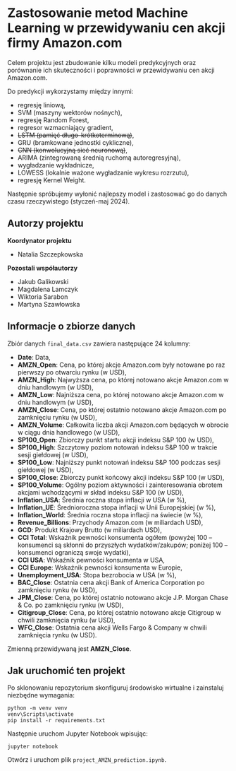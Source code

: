# Zastosowanie metod Machine Learning w przewidywaniu cen akcji firmy Amazon.com

Celem projektu jest zbudowanie kilku modeli predykcyjnych oraz porównanie ich skuteczności i poprawności w przewidywaniu cen akcji Amazon.com.

Do predykcji wykorzystamy między innymi:
- regresję liniową,
- SVM (maszyny wektorów nośnych),
- regresję Random Forest,
- regresor wzmacniający gradient,
- ~~LSTM (pamięć długo-krótkoterminową)~~,
- GRU (bramkowane jednostki cykliczne),
- ~~CNN (konwolucyjną sieć neuronową)~~,
- ARIMA (zintegrowaną średnią ruchomą autoregresyjną),
- wygładzanie wykładnicze,
- LOWESS (lokalnie ważone wygładzanie wykresu rozrzutu),
- regresję Kernel Weight.

Następnie spróbujemy wyłonić najlepszy model i zastosować go do danych czasu rzeczywistego (styczeń-maj 2024).

## Autorzy projektu

**Koordynator projektu**
- Natalia Szczepkowska

**Pozostali współautorzy**
- Jakub Galikowski
- Magdalena Lamczyk
- Wiktoria Sarabon
- Martyna Szawłowska

## Informacje o zbiorze danych

Zbiór danych `final_data.csv` zawiera następujące 24 kolumny:
- **Date**: Data,
- **AMZN_Open**: Cena, po której akcje Amazon.com były notowane po raz pierwszy po otwarciu rynku (w USD),
- **AMZN_High**: Najwyższa cena, po której notowano akcje Amazon.com w dniu handlowym (w USD),
- **AMZN_Low**: Najniższa cena, po której notowano akcje Amazon.com w dniu handlowym (w USD),
- **AMZN_Close**: Cena, po której ostatnio notowano akcje Amazon.com po zamknięciu rynku (w USD),
- **AMZN_Volume**: Całkowita liczba akcji Amazon.com będących w obrocie w ciągu dnia handlowego (w USD),
- **SP100_Open**: Zbiorczy punkt startu akcji indeksu S&P 100 (w USD),
- **SP100_High**: Szczytowy poziom notowań indeksu S&P 100 w trakcie sesji giełdowej (w USD),
- **SP100_Low**: Najniższy punkt notowań indeksu S&P 100 podczas sesji giełdowej (w USD),
- **SP100_Close**: Zbiorczy punkt końcowy akcji indeksu S&P 100 (w USD),
- **SP100_Volume**: Ogólny poziom aktywności i zainteresowania obrotem akcjami wchodzącymi w skład indeksu S&P 100 (w USD),
- **Inflation_USA**: Średnia roczna stopa inflacji w USA (w %),
- **Inflation_UE**: Średnioroczna stopa inflacji w Unii Europejskiej (w %),
- **Inflation_World**: Średnia roczna stopa inflacji na świecie (w %),
- **Revenue_Billions**: Przychody Amazon.com (w miliardach USD),
- **GCD**: Produkt Krajowy Brutto (w miliardach USD),
- **CCI Total**: Wskaźnik pewności konsumenta ogółem (powyżej 100 – konsumenci są skłonni do przyszłych wydatków/zakupów; poniżej 100 – konsumenci ograniczą swoje wydatki),
- **CCI USA**: Wskaźnik pewności konsumenta w USA,
- **CCI Europe**: Wskaźnik pewności konsumenta w Europie,
- **Unemployment_USA**: Stopa bezrobocia w USA (w %),
- **BAC_Close**: Ostatnia cena akcji Bank of America Corporation po zamknięciu rynku (w USD),
- **JPM_Close**: Cena, po której ostatnio notowano akcje J.P. Morgan Chase & Co. po zamknięciu rynku (w USD),
- **Citigroup_Close**: Cena, po której ostatnio notowano akcje Citigroup w chwili zamknięcia rynku (w USD),
- **WFC_Close**: Ostatnia cena akcji Wells Fargo & Company w chwili zamknięcia rynku (w USD).

Zmienną przewidywaną jest **AMZN_Close**.

## Jak uruchomić ten projekt

Po sklonowaniu repozytorium skonfiguruj środowisko wirtualne i zainstaluj niezbędne wymagania:
```
python -m venv venv 
venv\Scripts\activate
pip install -r requirements.txt
```

Następnie uruchom Jupyter Notebook wpisując:
```
jupyter notebook
```

Otwórz i uruchom plik `project_AMZN_prediction.ipynb`.


